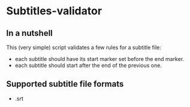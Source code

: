 # Subtitles-validator

## In a nutshell

This (very simple) script validates a few rules for a subtitle file:

* each subtitle should have its start marker set before the end marker.
* each subtitle should start after the end of the previous one.


## Supported subtitle file formats

* .srt
